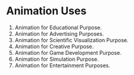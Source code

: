 # Animation Uses

1. Animation for Educational Purpose.
2. Animation for Advertising Purposes.
3. Animation for Scientific Visualization Purpose.
4. Animation for Creative Purpose.
5. Animation for Game Development Purpose.
6. Animation for Simulation Purpose.
7. Animation for Entertainment Purposes.
